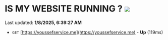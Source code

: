 # IS MY WEBSITE RUNNING ? [![](https://img.shields.io/static/v1?label=Sponsor&message=%E2%9D%A4&logo=GitHub&color=%23fe8e86)](https://github.com/sponsors/Youssef-Lehmam)

Last updated: **1/8/2025, 6:39:27 AM**

- `GET` [https://youssefservice.me](https://youssefservice.me) - **Up** (119ms)
